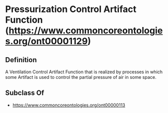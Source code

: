 # Pressurization Control Artifact Function (https://www.commoncoreontologies.org/ont00001129)

## Definition
A Ventilation Control Artifact Function that is realized by processes in which some Artifact is used to control the partial pressure of air in some space.

## Subclass Of
- https://www.commoncoreontologies.org/ont00000113

